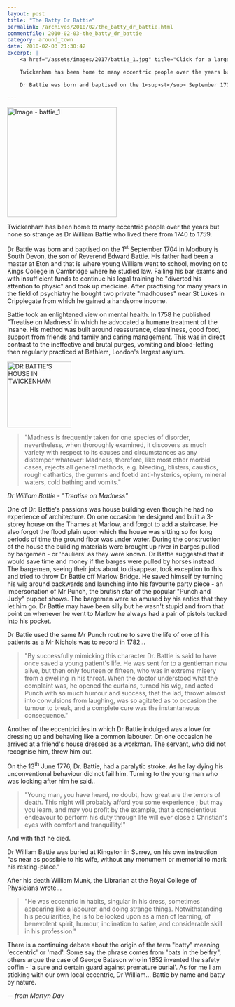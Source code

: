 ```yaml
---
layout: post
title: "The Batty Dr Battie"
permalink: /archives/2010/02/the_batty_dr_battie.html
commentfile: 2010-02-03-the_batty_dr_battie
category: around_town
date: 2010-02-03 21:30:42
excerpt: |
    <a href="/assets/images/2017/battie_1.jpg" title="Click for a larger image"><img src="/assets/images/2017/battie_1-thumb.jpg" width="150" alt="Image - battie_1"  class="photo right"/></a>

    Twickenham has been home to many eccentric people over the years but none so strange as Dr William Battie who lived there from 1740 to 1759.

    Dr Battie was born and baptised on the 1<sup>st</sup> September 1704 in Modbury is South Devon, the son of Reverend Edward Battie. His father had been a master at Eton and that is where young William went to school, moving on to Kings College in Cambridge where he studied law. Failing his bar exams and with insufficient funds to continue his legal training he "diverted his attention to physic" and took up medicine. After practising for many years in the field of psychiatry he bought two private "madhouses" near St Lukes in Cripplegate from which he gained a handsome income.

---
```


<a href="/assets/images/2017/battie_1.jpg" title="Click for a larger image"><img src="/assets/images/2017/battie_1-thumb.jpg" width="250" alt="Image - battie_1"  class="photo right"/></a>

Twickenham has been home to many eccentric people over the years but none so strange as Dr William Battie who lived there from 1740 to 1759.

Dr Battie was born and baptised on the 1<sup>st</sup> September 1704 in Modbury is South Devon, the son of Reverend Edward Battie. His father had been a master at Eton and that is where young William went to school, moving on to Kings College in Cambridge where he studied law. Failing his bar exams and with insufficient funds to continue his legal training he "diverted his attention to physic" and took up medicine. After practising for many years in the field of psychiatry he bought two private "madhouses" near St Lukes in Cripplegate from which he gained a handsome income.

Battie took an enlightened view on mental health. In 1758 he published "Treatise on Madness' in which he advocated a humane treatment of the insane. His method was built around reassurance, cleanliness, good food, support from friends and family and caring management. This was in direct contrast to the ineffective and brutal purges, vomiting and blood-letting then regularly practiced at Bethlem, London's largest asylum.

<a href="/assets/images/2010/batty_2.png" title="See larger version of - DR BATTIE'S HOUSE IN TWICKENHAM"><img src="/assets/images/2010/batty_2_thumb.png" width="146" height="150" alt="DR BATTIE'S HOUSE IN TWICKENHAM" class="photo right" /></a>

> "Madness is frequently taken for one species of disorder, nevertheless, when thoroughly examined, it discovers as much variety with respect to its causes and circumstances as any distemper whatever: Madness, therefore, like most other morbid cases, rejects all general methods, e.g. bleeding, blisters, caustics, rough cathartics, the gumms and foetid anti-hysterics, opium, mineral waters, cold bathing and vomits."

<cite>Dr William Battie - "Treatise on Madness"</cite>

One of Dr. Battie's passions was house building even though he had no experience of architecture. On one occasion he designed and built a 3-storey house on the Thames at Marlow, and forgot to add a staircase. He also forgot the flood plain upon which the house was sitting so for long periods of time the ground floor was under water. During the construction of the house the building materials were brought up river in barges pulled by bargemen - or 'hauliers' as they were known. Dr Battie suggested that it would save time and money if the barges were pulled by horses instead. The bargemen, seeing their jobs about to disappear, took exception to this and tried to throw Dr Battie off Marlow Bridge. He saved himself by turning his wig around backwards and launching into his favourite party piece - an impersonation of Mr Punch, the brutish star of the popular "Punch and Judy" puppet shows. The bargemen were so amused by his antics that they let him go. Dr Battie may have been silly but he wasn't stupid and from that point on whenever he went to Marlow he always had a pair of pistols tucked into his pocket.

Dr Battie used the same Mr Punch routine to save the life of one of his patients as a Mr Nichols was to record in 1782...

> "By successfully mimicking this character Dr. Battie is said to have once saved a young patient's life. He was sent for to a gentleman now alive, but then only fourteen or fifteen, who was in extreme misery from a swelling in his throat. When the doctor understood what the complaint was, he opened the curtains, turned his wig, and acted Punch with so much humour and success, that the lad, thrown almost into convulsions from laughing, was so agitated as to occasion the tumour to break, and a complete cure was the instantaneous consequence."

Another of the eccentricities in which Dr Battie indulged was a love for dressing up and behaving like a common labourer. On one occasion he arrived at a friend's house dressed as a workman. The servant, who did not recognise him, threw him out.

On the 13<sup>th</sup> June 1776, Dr. Battie, had a paralytic stroke. As he lay dying his unconventional behaviour did not fail him. Turning to the young man who was looking after him he said..

> "Young man, you have heard, no doubt, how great are the terrors of death. This night will probably afford you some experience ; but may you learn, and may you profit by the example, that a conscientious endeavour to perform his duty through life will ever close a Christian's eyes with comfort and tranquillity!"

And with that he died.

Dr William Battie was buried at Kingston in Surrey, on his own instruction "as near as possible to his wife, without any monument or memorial to mark his resting-place."

After his death William Munk, the Librarian at the Royal College of Physicians wrote...

> "He was eccentric in habits, singular in his dress, sometimes appearing like a labourer, and doing strange things. Notwithstanding his peculiarities, he is to be looked upon as a man of learning, of benevolent spirit, humour, inclination to satire, and considerable skill in his profession."

There is a continuing debate about the origin of the term "batty" meaning 'eccentric' or 'mad'. Some say the phrase comes from "bats in the belfry", others argue the case of George Bateson who in 1852 invented the safety coffin - 'a sure and certain guard against premature burial'. As for me I am sticking with our own local eccentric, Dr William... Battie by name and batty by nature.

<cite>-- from Martyn Day</cite>
